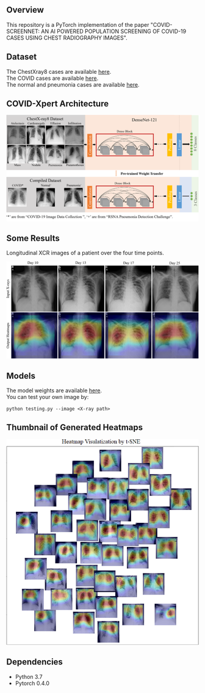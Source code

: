 Overview
----
This repository is a PyTorch implementation of the paper "COVID-SCREENNET: AN AI POWERED POPULATION SCREENING OF COVID-19 CASES USING CHEST RADIOGRAPHY IMAGES".

Dataset
-----
The ChestXray8 cases are available [here](https://nihcc.app.box.com/v/ChestXray-NIHCC).  
The COVID cases are available [here](https://github.com/ieee8023/covid-chestxray-dataset).  
The normal and pneumonia cases are available [here](https://www.kaggle.com/c/rsna-pneumonia-detection-challenge).


COVID-Xpert Architecture
----
![](readme/transfer_learning.PNG)

Some Results
----
Longitudinal XCR images of a patient over the four time points.  

![](readme/one_patient.PNG)



Models
----
The model weights are available [here](https://drive.google.com/drive/folders/1AUtsxjPNVJiTboFFTzzqyeCKBPvMxbII?usp=sharing).  
You can test your own image by:
```
python testing.py --image <X-ray path>
```

Thumbnail of Generated Heatmaps
-----
![](readme/heatmap.PNG)




Dependencies
-----
* Python 3.7
* Pytorch 0.4.0


